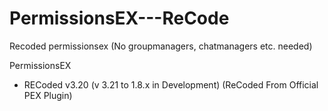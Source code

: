 # PermissionsEX---ReCode
Recoded permissionsex (No groupmanagers, chatmanagers etc. needed)




PermissionsEX
- RECoded
v3.20
(v 3.21 to 1.8.x in Development)
(ReCoded From Official PEX Plugin)
